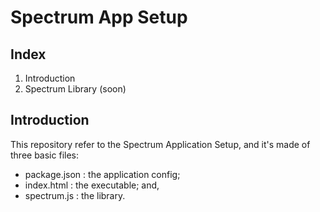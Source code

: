 # Spectrum App Setup

## Index

1. Introduction
2. Spectrum Library (soon)

## Introduction

This repository refer to the Spectrum Application Setup, and it's made of three basic files:
* package.json 	: the application config;
* index.html 	: the executable; and,
* spectrum.js 	: the library.